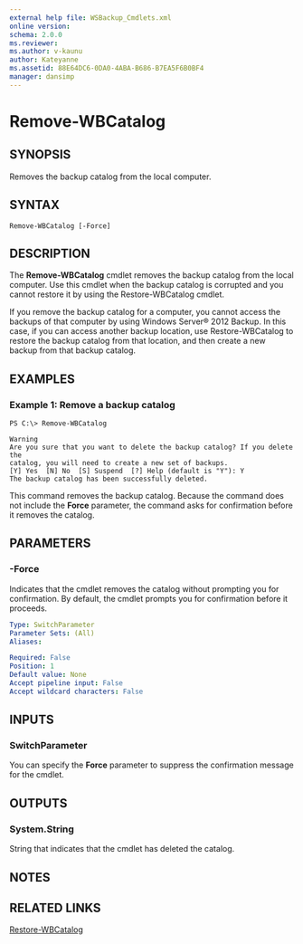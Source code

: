 ```yaml
---
external help file: WSBackup_Cmdlets.xml
online version: 
schema: 2.0.0
ms.reviewer:
ms.author: v-kaunu
author: Kateyanne
ms.assetid: 88E64DC6-0DA0-4ABA-B686-B7EA5F6B0BF4
manager: dansimp
---
```


# Remove-WBCatalog

## SYNOPSIS
Removes the backup catalog from the local computer.

## SYNTAX

```
Remove-WBCatalog [-Force]
```

## DESCRIPTION
The **Remove-WBCatalog** cmdlet removes the backup catalog from the local computer.
Use this cmdlet when the backup catalog is corrupted and you cannot restore it by using the Restore-WBCatalog cmdlet.

If you remove the backup catalog for a computer, you cannot access the backups of that computer by using Windows Server® 2012 Backup.
In this case, if you can access another backup location, use Restore-WBCatalog to restore the backup catalog from that location, and then create a new backup from that backup catalog.

## EXAMPLES

### Example 1: Remove a backup catalog
```
PS C:\> Remove-WBCatalog

Warning
Are you sure that you want to delete the backup catalog? If you delete the
catalog, you will need to create a new set of backups.
[Y] Yes  [N] No  [S] Suspend  [?] Help (default is "Y"): Y
The backup catalog has been successfully deleted.
```

This command removes the backup catalog.
Because the command does not include the **Force** parameter, the command asks for confirmation before it removes the catalog.

## PARAMETERS

### -Force
Indicates that the cmdlet removes the catalog without prompting you for confirmation.
By default, the cmdlet prompts you for confirmation before it proceeds.

```yaml
Type: SwitchParameter
Parameter Sets: (All)
Aliases: 

Required: False
Position: 1
Default value: None
Accept pipeline input: False
Accept wildcard characters: False
```

## INPUTS

### SwitchParameter
You can specify the **Force** parameter to suppress the confirmation message for the cmdlet.

## OUTPUTS

### System.String
String that indicates that the cmdlet has deleted the catalog.

## NOTES

## RELATED LINKS



[Restore-WBCatalog](./Restore-WBCatalog.md)

